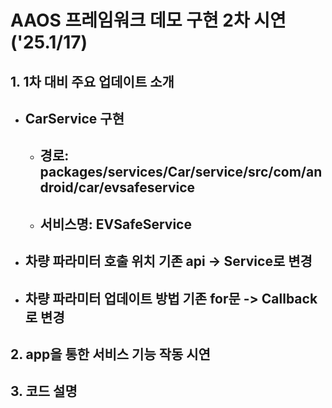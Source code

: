 # AAOS 프레임워크 데모 구현 2차 시연 ('25.1/17)

## 1. 1차 대비 주요 업데이트 소개
  * ## CarService 구현
     * ## 경로: packages/services/Car/service/src/com/android/car/evsafeservice
     * ## 서비스명: EVSafeService
  * ## 차량 파라미터 호출 위치 기존 api -> Service로 변경
  * ## 차량 파라미터 업데이트 방법 기존 for문 -> Callback로 변경

## 2. app을 통한 서비스 기능 작동 시연

## 3. 코드 설명
